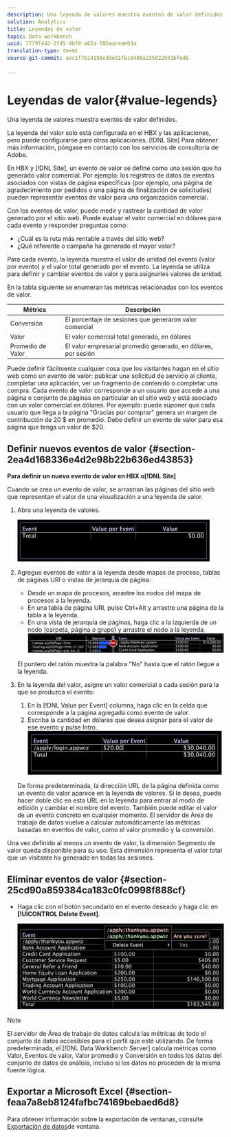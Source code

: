 ```yaml
---
description: Una leyenda de valores muestra eventos de valor definidos.
solution: Analytics
title: Leyendas de valor
topic: Data workbench
uuid: 7779f442-2f45-4bf8-a62a-585aaceaeb3a
translation-type: tm+mt
source-git-commit: aec1f7b14198cdde91f61d490a235022943bfedb

---
```



# Leyendas de valor{#value-legends}

Una leyenda de valores muestra eventos de valor definidos.

La leyenda del valor solo está configurada en el HBX y las aplicaciones, pero puede configurarse para otras aplicaciones. [!DNL Site] Para obtener más información, póngase en contacto con los servicios de consultoría de Adobe.

En HBX y [!DNL Site], un evento de valor se define como una sesión que ha generado valor comercial. Por ejemplo: los registros de datos de eventos asociados con vistas de página específicas (por ejemplo, una página de agradecimiento por pedidos o una página de finalización de solicitudes) pueden representar eventos de valor para una organización comercial.

Con los eventos de valor, puede medir y rastrear la cantidad de valor generado por el sitio web. Puede evaluar el valor comercial en dólares para cada evento y responder preguntas como:

* ¿Cuál es la ruta más rentable a través del sitio web?
* ¿Qué referente o campaña ha generado el mayor valor?

Para cada evento, la leyenda muestra el valor de unidad del evento (valor por evento) y el valor total generado por el evento. La leyenda se utiliza para definir y cambiar eventos de valor y para asignarles valores de unidad.

En la tabla siguiente se enumeran las métricas relacionadas con los eventos de valor.

| Métrica | Descripción |
|---|---|
| Conversión | El porcentaje de sesiones que generaron valor comercial |
| Valor | El valor comercial total generado, en dólares |
| Promedio de Valor | El valor empresarial promedio generado, en dólares, por sesión |

Puede definir fácilmente cualquier cosa que los visitantes hagan en el sitio web como un evento de valor: publicar una solicitud de servicio al cliente, completar una aplicación, ver un fragmento de contenido o completar una compra. Cada evento de valor corresponde a un usuario que accede a una página o conjunto de páginas en particular en el sitio web y está asociado con un valor comercial en dólares. Por ejemplo: puede suponer que cada usuario que llega a la página &quot;Gracias por comprar&quot; genera un margen de contribución de 20 $ en promedio. Debe definir un evento de valor para esa página que tenga un valor de $20.

## Definir nuevos eventos de valor {#section-2ea4d168336e4d2e98b22b636ed43853}

**Para definir un nuevo evento de valor en HBX o[!DNL Site]**

Cuando se crea un evento de valor, se arrastran las páginas del sitio web que representan el valor de una visualización a una leyenda de valor.

1. Abra una leyenda de valores.

   ![](assets/lgd_ValueLegend.png)

1. Agregue eventos de valor a la leyenda desde mapas de proceso, tablas de páginas URI o vistas de jerarquía de página:

   * Desde un mapa de procesos, arrastre los nodos del mapa de procesos a la leyenda.
   * En una tabla de página URI, pulse Ctrl+Alt y arrastre una página de la tabla a la leyenda.
   * En una vista de jerarquía de páginas, haga clic a la izquierda de un nodo (carpeta, página o grupo) y arrastre el nodo a la leyenda.
   ![](assets/client-leg.png)

   El puntero del ratón muestra la palabra &quot;No&quot; hasta que el ratón llegue a la leyenda.

1. En la leyenda del valor, asigne un valor comercial a cada sesión para la que se produzca el evento:

   1. En la [!DNL Value per Event] columna, haga clic en la celda que corresponde a la página agregada como evento de valor.
   1. Escriba la cantidad en dólares que desea asignar para el valor de ese evento y pulse Intro.
   ![](assets/lgd_ValueLegend_Value.png)

   De forma predeterminada, la dirección URL de la página definida como un evento de valor aparece en la leyenda de valores. Si lo desea, puede hacer doble clic en esta URL en la leyenda para entrar al modo de edición y cambiar el nombre del evento. También puede editar el valor de un evento concreto en cualquier momento. El servidor de Área de trabajo de datos vuelve a calcular automáticamente las métricas basadas en eventos de valor, como el valor promedio y la conversión.

Una vez definido al menos un evento de valor, la dimensión Segmento de valor queda disponible para su uso. Esta dimensión representa el valor total que un visitante ha generado en todas las sesiones.

## Eliminar eventos de valor {#section-25cd90a859384ca183c0fc0998f888cf}

* Haga clic con el botón secundario en el evento deseado y haga clic en **[!UICONTROL Delete Event]**.

   ![](assets/lgd_ValueLegend_deleteEvent.png)

>[!NOTE]
>
>El servidor de Área de trabajo de datos calcula las métricas de todo el conjunto de datos accesibles para el perfil que esté utilizando. De forma predeterminada, el [!DNL Data Workbench Server] calcula métricas como Valor, Eventos de valor, Valor promedio y Conversión en todos los datos del conjunto de datos de análisis, incluso si los datos no proceden de la misma fuente lógica.

## Exportar a Microsoft Excel {#section-feaa7a8eb8124fafbc74169bebaed6d8}

Para obtener información sobre la exportación de ventanas, consulte [Exportación de datos](../../../../home/c-get-started/c-wk-win-wksp/c-exp-win-data.md#concept-8df61d64ed434cc5a499023c44197349)de ventana.
